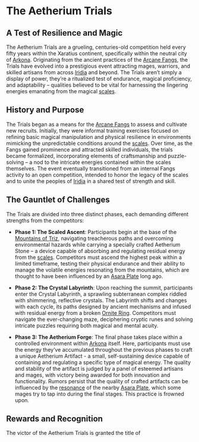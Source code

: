 # The Aetherium Trials

## A Test of Resilience and Magic

The Aetherium Trials are a grueling, centuries-old competition held every fifty years within the Xaratius continent, specifically within the neutral city of [Arkona](/generated/city/arkona.md). Originating from the ancient practices of the [Arcane Fangs](/structure/society/factions/arcane-fangs.md), the Trials have evolved into a prestigious event attracting mages, warriors, and skilled artisans from across [Iridia](/geography/world/iridia.md) and beyond. The Trials aren’t simply a display of power, they’re a ritualized test of endurance, magical proficiency, and adaptability – qualities believed to be vital for harnessing the lingering energies emanating from the magical [scales](/geography/landmark/scale.md). 

## History and Purpose

The Trials began as a means for the [Arcane Fangs](/structure/society/factions/arcane-fangs.md) to assess and cultivate new recruits. Initially, they were informal training exercises focused on refining basic magical manipulation and physical resilience in environments mimicking the unpredictable conditions around the [scales](/geography/landmark/scale.md). Over time, as the Fangs gained prominence and attracted skilled individuals, the trials became formalized, incorporating elements of craftsmanship and puzzle-solving – a nod to the intricate energies contained within the scales themselves. The event eventually transitioned from an internal Fangs activity to an open competition, intended to honor the legacy of the scales and to unite the peoples of [Iridia](/geography/world/iridia.md) in a shared test of strength and skill.

## The Gauntlet of Challenges

The Trials are divided into three distinct phases, each demanding different strengths from the competitors:

*   **Phase 1: The Scaled Ascent**: Participants begin at the base of the [Mountains of Triz](/geography/region/mountains-of-triz.md), navigating treacherous paths and overcoming environmental hazards while carrying a specially crafted Aetherium Stone – a device capable of absorbing and regulating residual energy from the [scales](/geography/landmark/scale.md). Competitors must ascend the highest peak within a limited timeframe, testing their physical endurance and their ability to manage the volatile energies resonating from the mountains, which are thought to have been influenced by an [Asara Plate](/geography/scale/asara-plate.md) long ago.

*   **Phase 2: The Crystal Labyrinth**: Upon reaching the summit, participants enter the Crystal Labyrinth, a sprawling subterranean complex riddled with shimmering, reflective crystals. The Labyrinth shifts and changes with each cycle, its paths designed by ancient mechanisms and infused with residual energy from a broken [Ornite Ring](/geography/scale/ornite-ring.md). Competitors must navigate the ever-changing maze, deciphering cryptic runes and solving intricate puzzles requiring both magical and mental acuity.

*   **Phase 3: The Aetherium Forge**: The final phase takes place within a controlled environment within [Arkona](/generated/city/arkona.md) itself. Here, participants must use the energy they’ve accumulated throughout the previous phases to craft a unique Aetherium Artifact - a small, self-sustaining device capable of containing and regulating a specific type of magical energy. The quality and stability of the artifact is judged by a panel of esteemed artisans and mages, with victory being awarded for both innovation and functionality. Rumors persist that the quality of crafted artifacts can be influenced by the [resonance](/generated/resonance/resonance.md) of the nearby [Asara Plate](/geography/scale/asara-plate.md), which some mages try to tap into during the final stages. This practice is frowned upon.

## Rewards and Recognition

The victor of the Aetherium Trials is granted the title of 
